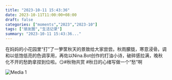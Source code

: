 ```yaml
---
title: "2023-10-11 15:43:36"
date: 2023-10-11T11:00:00+08:00
draft: false
categories: ["moments","2023","2023-10"]
tags: ["朋友圈","生活记录"]
summary: "2023-10-11 15:43:36..."
---
```


在妈妈的小花园里“打”了一箩筐秋天的景致给大家尝尝。秋雨朦胧，寒意浸骨。调和以低饱低亮的色调享用，再佐以Nina.Bot创作的打油小诗，破碎感拉满，晚秋化不开的愁韵拿捏到位啦。😏
​
​#秋物共赏
​#秋日的心绪写做一个“愁”啊

![Media 1](/Moments/photos/2023-10-11/202310111543360.jpg)

